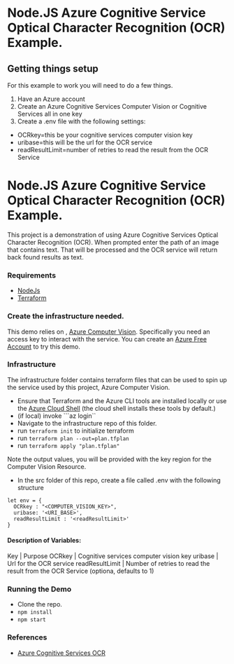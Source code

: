 # Node.JS Azure Cognitive Service Optical Character Recognition (OCR) Example.

## Getting things setup
For this example to work you will need to do a few things.
1. Have an Azure account
1. Create an Azure Cognitive Services Computer Vision or Cognitive Services all in one key
1. Create a .env file with the following settings: 
 - OCRkey=this be your cognitive services computer vision key
- uribase=this will be the url for the OCR service
- readResultLimit=number of retries to read the result from the OCR Service

# Node.JS Azure Cognitive Service Optical Character Recognition (OCR) Example.

This project is a demonstration of using Azure Cognitive Services Optical Character Recognition (OCR). When prompted enter the path of an image that contains text. That will be processed and the OCR service will return back found results as text.


### Requirements
* [NodeJs](https://nodejs.org/en/)
* [Terraform](https://www.terraform.io/downloads.html) 

### Create the infrastructure needed.
This demo relies on , [Azure Computer Vision](https://docs.microsoft.com/en-us/azure/cognitive-services/computer-vision/concept-recognizing-text#ocr-optical-character-recognition-api). Specifically you need an access key to interact with the service. You can create an [Azure Free Account](https://azure.microsoft.com/en-us/free/) to try this demo.

### Infrastructure
The infrastructure folder contains terraform files that can be used to spin up the service used by this project, Azure Computer Vision.

* Ensure that Terraform and the Azure CLI tools are installed locally or use the [Azure Cloud Shell](https://shell.azure.com) (the cloud shell installs these tools by default.)
* (if local) invoke ```az login``
* Navigate to the infrastructure repo of this folder.
* run ``` terraform init ``` to initialize terraform 
* run ``` terraform plan --out=plan.tfplan ``` 
* run ``` terraform apply "plan.tfplan" ```

Note the output values, you will be provided with the key region for the Computer Vision Resource.

* In the src folder of this repo, create a file called .env with the following structure
```
let env = {
  OCRkey : "<COMPUTER_VISION_KEY>",
  uribase: '<URI_BASE>',
  readResultLimit : '<readResultLimit>'
}
```

#### Description of Variables:
Key | Purpose
OCRkey | Cognitive services computer vision key
uribase | Url for the OCR service
readResultLimit | Number of retries to read the result from the OCR Service (optiona, defaults to 1)

### Running the Demo
* Clone the repo.
* ``` npm install ```
* ``` npm start ```


### References

* [Azure Cognitive Services OCR](https://docs.microsoft.com/en-us/azure/cognitive-services/computer-vision/concept-recognizing-text#ocr-optical-character-recognition-api)

